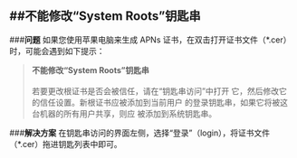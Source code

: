##**不能修改“System Roots”钥匙串**
---
###**问题**
如果您使用苹果电脑来生成 APNs 证书，在双击打开证书文件（*.cer）时，可能会遇到如下提示：
<br>

>**不能修改“System Roots”钥匙串**
<br><br>
若要更改根证书是否会被信任，请在“钥匙串访问”中打开
它，然后修改它的信任设置。新根证书应被添加到当前用户
的登录钥匙串，如果它将被这台机器的所有用户共享，则应
被添加到系统钥匙串。

###**解决方案**
在钥匙串访问的界面左侧，选择“登录”（login），将证书文件（*.cer）拖进钥匙列表中即可。
